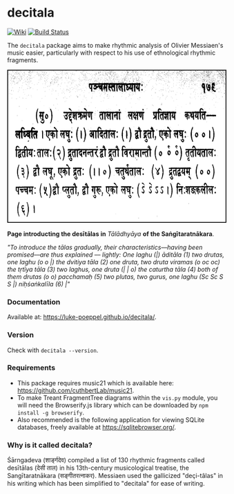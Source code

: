 # decitala
[![Wiki][wiki-img]][wiki]
[![Build Status](https://travis-ci.com/Luke-Poeppel/decitala.svg?token=YxpxoWhsVmQpyqxLyGf3&branch=master)](https://travis-ci.com/Luke-Poeppel/decitala)

The ``decitala`` package aims to make rhythmic analysis of Olivier Messiaen's music easier, particularly with respect to his use of ethnological rhythmic fragments.  

<img src="sangitaa_image.png" height="350" width="660" style="border: 2px solid">

**Page introducting the desītālas in** _Tālādhyāya_ **of the Saṅgītaratnākara**. 

_"To introduce the tālas gradually, their characteristics––having been promised––are thus explained –– lightly: One laghu (|) āditāla (1) two drutas, one laghu (o o |) the dvitiya tāla (2) one druta, two druta viramas (o oc oc) the tṛtīya tāla (3) two laghus, one druta (| | o) the caturtha tāla (4) both of them drutas (o o) pacchamaḥ (5) two plutas, two gurus, one laghu (Sc Sc S S |) niḥśaṅkalīla (6) |"_

### Documentation
Available at: https://luke-poeppel.github.io/decitala/.

### Version
Check with ``decitala --version``. 

### Requirements
- This package requires music21 which is available here:  https://github.com/cuthbertLab/music21. 
- To make Treant FragmentTree diagrams within the ``vis.py`` module, you will need the Browserify.js library which can be downloaded by ``npm install -g browserify``. 
- Also recommended is the following application for viewing SQLite databases, freely available at https://sqlitebrowser.org/. 

### Why is it called decitala?
Śārngadeva (शार्ङ्गदेव) compiled a list of 130 rhythmic fragments called desītālas (देसी ताल) in his 13th-century musicological treatise, the Sangītaratnākara (सङ्गीतरत्नाकर). Messiaen used the gallicized "deçi-tâlas" in his writing which has been simplified to "decitala" for ease of writing. 


  [wiki-img]: https://img.shields.io/badge/docs-Wiki-blue.svg
  [wiki]: https://luke-poeppel.github.io/decitala/